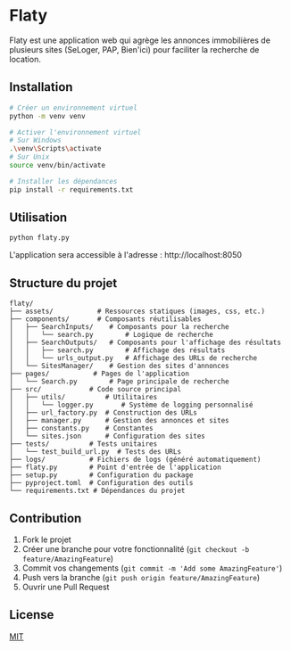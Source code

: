 # Flaty

Flaty est une application web qui agrège les annonces immobilières de plusieurs sites (SeLoger, PAP, Bien'ici) pour faciliter la recherche de location.

## Installation

```bash
# Créer un environnement virtuel
python -m venv venv

# Activer l'environnement virtuel
# Sur Windows
.\venv\Scripts\activate
# Sur Unix
source venv/bin/activate

# Installer les dépendances
pip install -r requirements.txt
```

## Utilisation

```bash
python flaty.py
```

L'application sera accessible à l'adresse : http://localhost:8050

## Structure du projet

```
flaty/
├── assets/           # Ressources statiques (images, css, etc.)
├── components/       # Composants réutilisables
│   ├── SearchInputs/    # Composants pour la recherche
│   │   └── search.py        # Logique de recherche
│   ├── SearchOutputs/   # Composants pour l'affichage des résultats
│   │   ├── search.py        # Affichage des résultats
│   │   └── urls_output.py   # Affichage des URLs de recherche
│   └── SitesManager/    # Gestion des sites d'annonces
├── pages/           # Pages de l'application
│   └── Search.py        # Page principale de recherche
├── src/            # Code source principal
│   ├── utils/          # Utilitaires
│   │   └── logger.py       # Système de logging personnalisé
│   ├── url_factory.py  # Construction des URLs
│   ├── manager.py      # Gestion des annonces et sites
│   ├── constants.py    # Constantes
│   └── sites.json      # Configuration des sites
├── tests/          # Tests unitaires
│   └── test_build_url.py  # Tests des URLs
├── logs/           # Fichiers de logs (généré automatiquement)
├── flaty.py        # Point d'entrée de l'application
├── setup.py        # Configuration du package
├── pyproject.toml  # Configuration des outils
└── requirements.txt # Dépendances du projet
```

## Contribution

1. Fork le projet
2. Créer une branche pour votre fonctionnalité (`git checkout -b feature/AmazingFeature`)
3. Commit vos changements (`git commit -m 'Add some AmazingFeature'`)
4. Push vers la branche (`git push origin feature/AmazingFeature`)
5. Ouvrir une Pull Request

## License

[MIT](https://choosealicense.com/licenses/mit/)